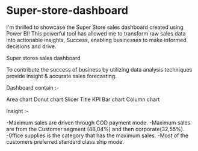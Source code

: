 # Super-store-dashboard
I'm thrilled to showcase the Super Store sales dashboard created using Power BI! This powerful tool has allowed me to transform raw sales data into actionable insights, Success, enabling businesses to make informed decisions and drive.

Super stores sales dashboard

To contribute the success of business by utilizing data analysis techniques provide insight & accurate sales forecasting.

Dashboard contain :-

Area chart
Donut chart
Slicer
Title
KPI
Bar chart
Column chart

Insight :-

-Maximum sales are driven through COD payment mode.
-Maximum sales are from the Customer segment (48,04%) and then corporate(32,55%).
-0ffice supplies is the category that has the maximum sales.
-Most of the customers preferred standard class ship mode.
